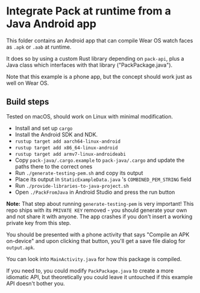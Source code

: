 # Integrate Pack at runtime from a Java Android app

This folder contains an Android app that can compile Wear OS watch faces as `.apk` or `.aab` at runtime.

It does so by using a custom Rust library depending on `pack-api`, plus a Java class which interfaces with that library ("PackPackage.java").

Note that this example is a phone app, but the concept should work just as well on Wear OS.

## Build steps

Tested on macOS, should work on Linux with minimal modification.

 - Install and set up `cargo`
 - Install the Android SDK and NDK.
 - `rustup target add aarch64-linux-android`
 - `rustup target add x86_64-linux-android`
 - `rustup target add armv7-linux-androideabi`
 - Copy `pack-java/.cargo.example` to `pack-java/.cargo` and update the paths there to the correct ones
 - Run `./generate-testing-pem.sh` and copy its output
 - Place its output in `StaticExampleData.java` 's `COMBINED_PEM_STRING` field
 - Run `./provide-libraries-to-java-project.sh`
 - Open `./PackFromJava` in Android Studio and press the run button

**Note:** That step about running `generate-testing-pem` is very important! This repo ships with its `PRIVATE KEY` removed - you should generate your own and not share it with anyone. The app crashes if you don't insert a working private key from this step.

You should be presented with a phone activity that says "Compile an APK on-device" and upon clicking that button, you'll get a save file dialog for `output.apk`.

You can look into `MainActivity.java` for how this package is compiled.

If you need to, you could modify `PackPackage.java` to create a more idiomatic API, but theoretically you could leave it untouched if this example API doesn't bother you.
